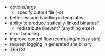 * options/args
  * specify output file (-o)
* better escape handling in templates
* ability to produce statically-linked binaries?
  * redistribute libevent? (anything else?)
* error handling
* improve control flow (confusing/messy atm)
* request logging in generated site binary
* TESTS!
